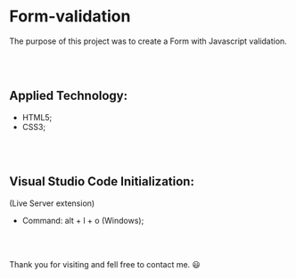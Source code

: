 # Form-validation

The purpose of this project was to create a Form with Javascript validation.

<br/><br/>

## Applied Technology:

- HTML5;
- CSS3;

<br/><br/>

## Visual Studio Code Initialization:

(Live Server extension)

* Command: alt + l + o (Windows);

<br/><br/>

Thank you for visiting and fell free to contact me. :smiley: